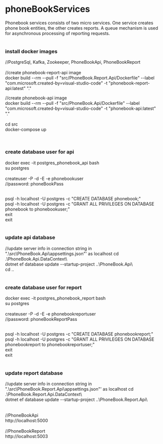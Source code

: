 # phoneBookServices
Phonebook services consists of two micro services. One service creates phone book entities, the other creates reports. A queue mechanism is used for asynchronous processing of reporting requests.   
&nbsp;   
### install docker images     
//PostgreSql, Kafka, Zookeeper, PhoneBookApi, PhoneBookReport      
&nbsp;   
//create phonebook-report-api image   
docker build --rm --pull -f "src/PhoneBook.Report.Api/Dockerfile" --label "com.microsoft.created-by=visual-studio-code" -t "phonebook-report-api:latest" "."   

//create phonebook-api image   
docker build --rm --pull -f "src/PhoneBook.Api/Dockerfile" --label "com.microsoft.created-by=visual-studio-code" -t "phonebook-api:latest" "."   
&nbsp;   
cd src   
docker-compose up    

&nbsp;   
### create database user for api   
docker exec -it postgres_phonebook_api bash   
su postgres   
&nbsp;   
createuser -P -d -E -e phonebookuser   
//password: phoneBookPass   
&nbsp;   

psql -h localhost -U postgres -c "CREATE DATABASE phonebook;"   
psql -h localhost -U postgres -c "GRANT ALL PRIVILEGES ON DATABASE phonebook to phonebookuser;"   
exit   
exit   
&nbsp;   

### update api database  
//update server info in connection string in ".\src\PhoneBook.Api\appsettings.json"' as localhost
cd .\PhoneBook.Api.DataContext\   
dotnet ef database update --startup-project ..\PhoneBook.Api\  
cd ..   
&nbsp;   
### create database user for report 
docker exec -it postgres_phonebook_report bash   
su postgres    
&nbsp;     
createuser -P -d -E -e phonebookreportuser   
//password: phoneBookReportPass  
&nbsp;   

psql -h localhost -U postgres -c "CREATE DATABASE phonebookreport;"   
psql -h localhost -U postgres -c "GRANT ALL PRIVILEGES ON DATABASE phonebookreport to phonebookreportuser;"   
exit   
exit   
&nbsp; 

### update report database  
//update server info in connection string in ".\src\PhoneBook.Report.Api\appsettings.json"' as localhost 
cd .\PhoneBook.Report.Api.DataContext\   
dotnet ef database update --startup-project ..\PhoneBook.Report.Api\  
&nbsp;  
&nbsp;  
//PhoneBookApi   
http://localhost:5000   
&nbsp;  
//PhoneBookReport   
http://localhost:5003     


